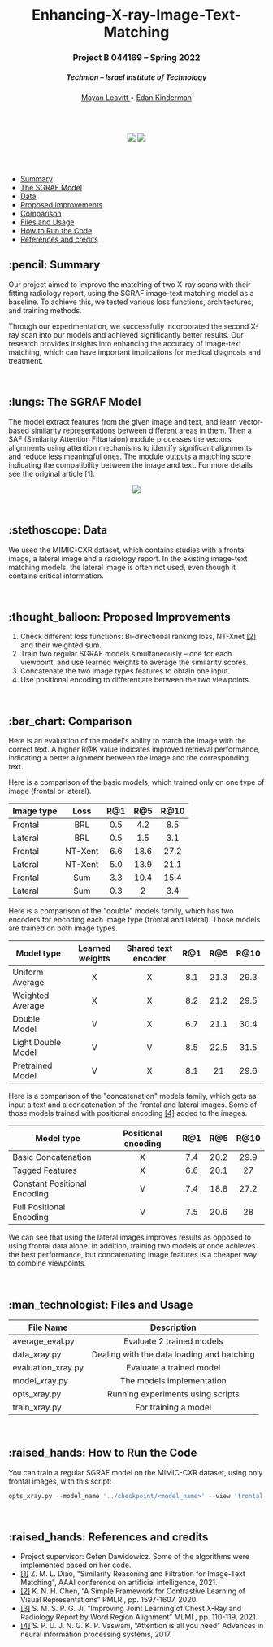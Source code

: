 <h1 align="center"> Enhancing-X-ray-Image-Text-Matching </h1> 
<h3 align="center"> Project B 044169 – Spring 2022 </h3>
<h5 align="center"> Technion – Israel Institute of Technology </h5>

  <p align="center">
    <a href="https://github.com/MayanLeavitt"> Mayan Leavitt </a> •
    <a href="https://github.com/idankinderman"> Edan Kinderman </a> 
  </p>
  
<br />
<br />

<p align="center">
  <img src="https://user-images.githubusercontent.com/82229571/219778522-8ba040a8-011c-4158-88af-8a975237d0a8.png" />
  <img src="https://user-images.githubusercontent.com/82229571/219778775-bc5aed0d-0f45-4dee-aa12-7dae9275119f.png" />
</p>

<br />
<br />

- [Summary](#summary)
- [The SGRAF Model](#sgraf)
- [Data](#data)
- [Proposed Improvements](#proposed-improvements)
- [Comparison](#comparison)
- [Files and Usage](#files-and-usage)
- [How to Run the Code](#run-the-code)
- [References and credits](#references-and-credits)


<h2 id="summary"> :pencil: Summary </h2>

Our project aimed to improve the matching of two X-ray scans with their fitting radiology report, using the SGRAF image-text matching model as a baseline. To achieve this, we tested various loss functions, architectures, and training methods.

Through our experimentation, we successfully incorporated the second X-ray scan into our models and achieved significantly better results. Our research provides insights into enhancing the accuracy of image-text matching, which can have important implications for medical diagnosis and treatment.

<br />



<h2 id="sgraf"> :lungs: The SGRAF Model </h2>

The model extract features from the given image and text, and learn vector-based similarity representations between different areas in them. Then a SAF (Similarity Attention Filtartaion) module processes the vectors alignments using attention mechanisms to identify significant alignments and reduce less meaningful ones. The module outputs a matching score indicating the compatibility between the image and text. For more details see the original article [[1]](#ref1).

<p align="center">
  <img src="https://user-images.githubusercontent.com/82229571/219783657-0c6bd01b-41df-447a-a61f-542be48d6dd1.png" />
</p>

<br />


<h2 id="data"> :stethoscope: Data </h2>

We used the MIMIC-CXR dataset, which contains studies with a frontal image, a lateral image and a radiology report.
In the existing image-text matching models, the lateral image is often not used, even though it contains critical information.

<br />


<h2 id="proposed-improvements"> :thought_balloon: Proposed Improvements </h2>

1. Check different loss functions: Bi-directional ranking loss, NT-Xnet [[2]](#ref2) and their weighted sum.
2. Train two regular SGRAF models simultaneously – one for each viewpoint, and use learned weights to average the similarity scores.
3. Concatenate the two image types features to obtain one input.
4. Use positional encoding to differentiate between the two viewpoints.

<br />


<h2 id="comparison"> :bar_chart: Comparison </h2>

Here is an evaluation of the model's ability to match the image with the correct text. A higher R@K value indicates improved retrieval performance, indicating a better alignment between the image and the corresponding text.

Here is a comparison of the basic models, which trained only on one type of image (frontal or lateral).

| Image type        | Loss           | R@1        | R@5           | R@10        |
| ---------------- |:-----------------:| :-----------------:| :-----------------:| :-----------------:|
| Frontal | BRL | 0.5 | 4.2 | 8.5 |
| Lateral | BRL | 0.5 | 1.5 | 3.1 |
| Frontal | NT-Xent | 6.6 | 18.6 | 27.2 |
| Lateral | NT-Xent | 5.0 | 13.9 | 21.1 |
| Frontal | Sum | 3.3 | 10.4 | 15.4 |
| Lateral | Sum | 0.3 | 2 | 3.4 |

Here is a comparison of the "double" models family, which has two encoders for encoding each image type (frontal and lateral). Those models are trained on both image types.

| Model type       | Learned weights  | Shared text encoder | R@1        | R@5           | R@10        |
| ---------------- |:-----------------:| :-----------------:| :-----------------:| :-----------------:| :-----------------:|
| Uniform Average | X | X | 8.1 | 21.3 | 29.3 |
| Weighted Average | X | X | 8.2 | 21.2 | 29.5 |
| Double Model | V | X | 6.7 | 21.1 | 30.4 |
| Light Double Model | V | V | 8.5 | 22.5 | 31.5 |
| Pretrained Model | V | X | 8.1 | 21 | 29.6 |

Here is a comparison of the "concatenation" models family, which gets as input a text and a concatenation of the frontal and lateral images. Some of those models trained with positional encoding [[4]](#ref4) added to the images. 

| Model type        | Positional encoding           | R@1        | R@5           | R@10        |
| ---------------- |:-----------------:| :-----------------:| :-----------------:| :-----------------:|
| Basic Concatenation | X | 7.4 | 20.2 | 29.9 |
| Tagged Features | X | 6.6 | 20.1 | 27 |
| Constant Positional Encoding | V | 7.4 | 18.8 | 27.2 |
| Full Positional Encoding | V | 7.5 | 20.6 | 28 |

We can see that using the lateral images improves results as opposed to using frontal data alone.
In addition, training two models at once achieves the best performance, but concatenating image features is a cheaper way to combine viewpoints.

<br />


<h2 id="files-and-usage"> :man_technologist: Files and Usage</h2>

| File Name        | Description           |
| ---------------- |:-----------------:|
| average_eval.py | Evaluate 2 trained models  |
| data_xray.py | Dealing with the data loading and batching |
| evaluation_xray.py | Evaluate a trained model |
| model_xray.py | The models implementation |
| opts_xray.py | Running experiments using scripts |
| train_xray.py | For training a model |


<br />


<h2 id="run-the-code"> :raised_hands: How to Run the Code </h2>

You can train a regular SGRAF model on the MIMIC-CXR dataset, using only frontal images, with this script:

```python 
opts_xray.py --model_name '../checkpoint/<model_name>' --view 'frontal' --model_num <number> --model_type 'regular_model' --batch_size 64 --num_epochs 40
```

<br />


<h2 id="references-and-credits"> :raised_hands: References and credits</h2>

* Project supervisor: Gefen Dawidowicz. Some of the algorithms were implemented based on her code.
* <a id="ref1">[[1]](https://arxiv.org/abs/2101.01368)</a> Z. M. L. Diao, "Similarity Reasoning and Filtration for Image-Text Matching", AAAI conference on artificial intelligence, 2021.
* <a id="ref2">[[2]](https://arxiv.org/abs/2002.05709)</a> K. N. H. Chen, “A Simple Framework for Contrastive Learning of Visual Representations” PMLR , pp. 1597-1607, 2020. 
* <a id="ref3">[[3]](https://pubmed.ncbi.nlm.nih.gov/35647616/)</a> S. M. S. P. G. Ji, “Improving Joint Learning of Chest X-Ray and Radiology Report by Word Region Alignment”  MLMI ,  pp. 110-119, 2021.
* <a id="ref4">[[4]](https://arxiv.org/abs/1706.03762/)</a> S. P. U. J. N. G. K. P. Vaswani, “Attention is all you need”  Advances in neural information processing systems, 2017. 
